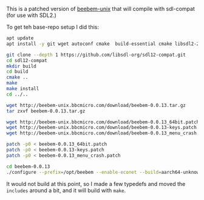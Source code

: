 This is a patched version of [beebem-unix](http://beebem-unix.bbcmicro.com/) that will compile with sdl-compat (for use with SDL2.)

To get teh base-repo setup I did this:

```sh
apt update
apt install -y git wget autoconf cmake  build-essential cmake libsdl2-2.0-0 libsdl2-dev libgl-dev libgtk2.0-dev

git clone --depth 1 https://github.com/libsdl-org/sdl12-compat.git
cd sdl12-compat
mkdir build
cd build
cmake ..
make
make install
cd ../..

wget http://beebem-unix.bbcmicro.com/download/beebem-0.0.13.tar.gz
tar zxvf beebem-0.0.13.tar.gz

wget http://beebem-unix.bbcmicro.com/download/beebem-0.0.13_64bit.patch
wget http://beebem-unix.bbcmicro.com/download/beebem-0.0.13-keys.patch
wget http://beebem-unix.bbcmicro.com/download/beebem-0.0.13_menu_crash.patch

patch -p0 < beebem-0.0.13_64bit.patch
patch -p0 < beebem-0.0.13-keys.patch
patch -p0 < beebem-0.0.13_menu_crash.patch

cd beebem-0.0.13
./configure --prefix=/opt/beebem --enable-econet --build=aarch64-unknown-linux-gnu
```

It would not build at this point, so I made a few typedefs and moved the `includes` around a bit, and it will build with `make`.
